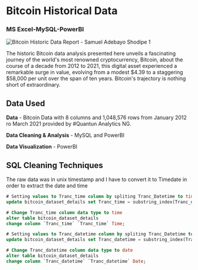 # Bitcoin Historical Data
### MS Excel-MySQL-PowerBI
![Bitcoin Historic Data Report - Samuel Adebayo Shodipe 1](https://github.com/bayoshodipe/Bitcoin-Historical-Data/assets/8863358/3741b760-2b87-43b0-8ee4-11187c641547)

The historic Bitcoin data analysis presented here unveils a fascinating journey of the world's most renowned cryptocurrency, Bitcoin, about the course of a decade from 2012 to 2021, this digital asset experienced a remarkable surge in value, evolving from a modest $4.39 to a staggering $58,000 per unit over the span of ten years. Bitcoin's trajectory is nothing short of extraordinary.

## Data Used

**Data** - Bitcoin Data with 8 columns and 1,048,576 rows from January 2012 ro March 2021 provided by #Quantun Analytics NG.

**Data Cleaning & Analysis** - MySQL and PowerBI

**Data Visualization** - PowerBI

## SQL Cleaning Techniques
The raw data was in unix timestamp and I have to convert it to Timedate in order to extract the date and time

```sql
# Setting values to Tranc_time column by spliting Tranc_Datetime to time
update bitcoin_dataset_details set Tranc_time = substring_index(Tranc_datetime, ' ', -1);

# Change Tranc_time column data type to time
alter table bitcoin_dataset_details 
change column `Tranc_time` `Tranc_time` Time;

# Setting values to Tranc_datetime column by spliting Tranc_Datetime to date
update bitcoin_dataset_details set Tranc_datetime = substring_index(Tranc_datetime, ' ', 1);

# Change Tranc_datetime column data type to date
alter table bitcoin_dataset_details 
change column `Tranc_datetime` `Tranc_datetime` Date;


```
